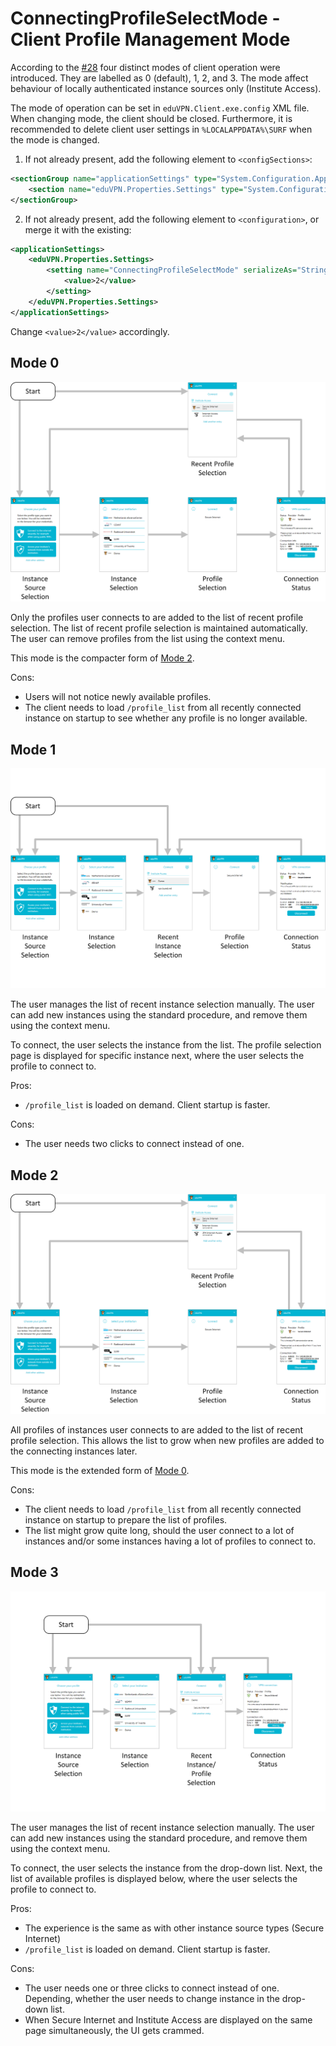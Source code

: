# ConnectingProfileSelectMode - Client Profile Management Mode

According to the [#28](https://github.com/Amebis/eduVPN/issues/28) four distinct modes of client operation were introduced. They are labelled as 0 (default), 1, 2, and 3. The mode affect behaviour of locally authenticated instance sources only (Institute Access).

The mode of operation can be set in `eduVPN.Client.exe.config` XML file. When changing mode, the client should be closed. Furthermore, it is recommended to delete client user settings in `%LOCALAPPDATA%\SURF` when the mode is changed.

1. If not already present, add the following element to `<configSections>`:

```XML
<sectionGroup name="applicationSettings" type="System.Configuration.ApplicationSettingsGroup, System, Version=4.0.0.0, Culture=neutral, PublicKeyToken=b77a5c561934e089" >
    <section name="eduVPN.Properties.Settings" type="System.Configuration.ClientSettingsSection, System, Version=4.0.0.0, Culture=neutral, PublicKeyToken=b77a5c561934e089" requirePermission="false" />
</sectionGroup>
```

2. If not already present, add the following element to `<configuration>`, or merge it with the existing:

```XML
<applicationSettings>
    <eduVPN.Properties.Settings>
        <setting name="ConnectingProfileSelectMode" serializeAs="String">
            <value>2</value>
        </setting>
    </eduVPN.Properties.Settings>
</applicationSettings>
```

Change `<value>2</value>` accordingly.


## Mode 0

![Mode 0](ConnectingProfileSelectMode/mode0.png "Mode 0 Flowchart")

Only the profiles user connects to are added to the list of recent profile selection. The list of recent profile selection is maintained automatically. The user can remove profiles from the list using the context menu.

This mode is the compacter form of [Mode 2](#mode-2).

Cons:
- Users will not notice newly available profiles.
- The client needs to load `/profile_list` from all recently connected instance on startup to see whether any profile is no longer available.


## Mode 1

![Mode 1](ConnectingProfileSelectMode/mode1.png "Mode 1 Flowchart")

The user manages the list of recent instance selection manually. The user can add new instances using the standard procedure, and remove them using the context menu.

To connect, the user selects the instance from the list. The profile selection page is displayed for specific instance next, where the user selects the profile to connect to.

Pros:
- `/profile_list` is loaded on demand. Client startup is faster.

Cons:
- The user needs two clicks to connect instead of one.


## Mode 2

![Mode 2](ConnectingProfileSelectMode/mode2.png "Mode 2 Flowchart")

All profiles of instances user connects to are added to the list of recent profile selection. This allows the list to grow when new profiles are added to the connecting instances later.

This mode is the extended form of [Mode 0](#mode-0).

Cons:
- The client needs to load `/profile_list` from all recently connected instance on startup to prepare the list of profiles.
- The list might grow quite long, should the user connect to a lot of instances and/or some instances having a lot of profiles to connect to.


## Mode 3

![Mode 3](ConnectingProfileSelectMode/mode3.png "Mode 3 Flowchart")

The user manages the list of recent instance selection manually. The user can add new instances using the standard procedure, and remove them using the context menu.

To connect, the user selects the instance from the drop-down list. Next, the list of available profiles is displayed below, where the user selects the profile to connect to.

Pros:
- The experience is the same as with other instance source types (Secure Internet)
- `/profile_list` is loaded on demand. Client startup is faster.

Cons:
- The user needs one or three clicks to connect instead of one. Depending, whether the user needs to change instance in the drop-down list.
- When Secure Internet and Institute Access are displayed on the same page simultaneously, the UI gets crammed.
